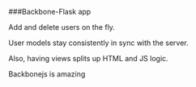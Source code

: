 ###Backbone-Flask app

Add and delete users on the fly.

User models stay consistently in sync with the server.

Also, having views splits up HTML and JS logic.

Backbonejs is amazing
